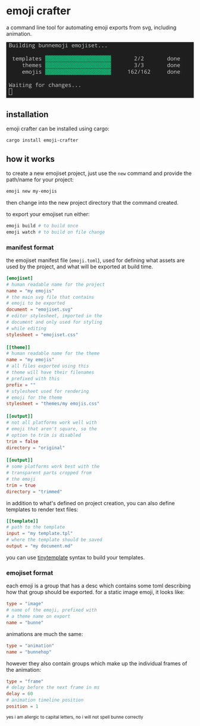 # emoji crafter

a command line tool for automating emoji exports from svg, including animation.

<img src="demo.webp">


## installation

emoji crafter can be installed using cargo:

```sh
cargo install emoji-crafter
```


## how it works

to create a new emojiset project, just use the `new` command and provide the path/name for your project:

```sh
emoji new my-emojis
```

then change into the new project directory that the command created.

to export your emojiset run either:

```sh
emoji build # to build once
emoji watch # to build on file change
```


### manifest format

the emojiset manifest file (`emoji.toml`), used for defining what assets are used by the project, and what will be exported at build time.

```toml
[emojiset]
# human readable name for the project
name = "my emojis"
# the main svg file that contains
# emoji to be exported
document = "emojiset.svg"
# editor stylesheet, imported in the
# document and only used for styling
# while editing
stylesheet = "emojiset.css"

[[theme]]
# human readable name for the theme
name = "my emojis"
# all files exported using this
# theme will have their filenames
# prefixed with this
prefix = ""
# stylesheet used for rendering
# emoji for the theme
stylesheet = "themes/my emojis.css"

[[output]]
# not all platforms work well with
# emoji that aren't square, so the
# option to trim is disabled
trim = false
directory = "original"

[[output]]
# some platforms work best with the
# transparent parts cropped from
# the emoji
trim = true
directory = "trimmed"
```

in addition to what's defined on project creation, you can also define templates to render text files:

```toml
[[template]]
# path to the template
input = "my template.tpl"
# where the template should be saved
output = "my document.md"
```

you can use <a href="https://docs.rs/tinytemplate/latest/tinytemplate/syntax/index.html">tinytemplate</a> syntax to build your templates.


### emojiset format

each emoji is a group that has a desc which contains some toml describing how that group should be exported. for a static image emoji, it looks like:

```toml
type = "image"
# name of the emoji, prefixed with
# a theme name on export
name = "bunne"
```

animations are much the same:

```toml
type = "animation"
name = "bunnehop"
```

however they also contain groups which make up the individual frames of the animation:

```toml
type = "frame"
# delay before the next frame in ms
delay = 60
# animation timeline position
position = 1
```

<sup>yes i am allergic to capital letters, no i will not spell bunne correctly</sup>